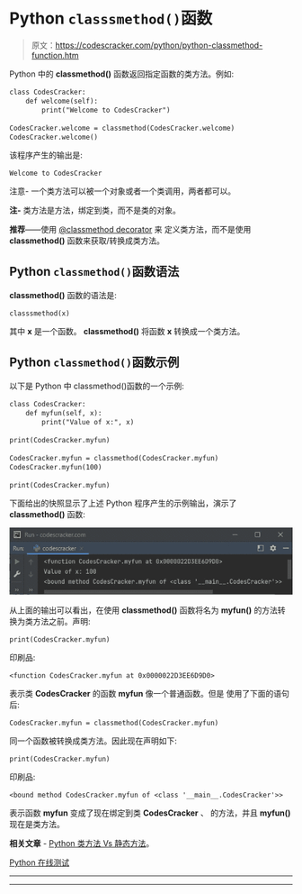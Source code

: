 # Python `classsmethod()`函数

> 原文：<https://codescracker.com/python/python-classmethod-function.htm>

Python 中的 **classmethod()** 函数返回指定函数的类方法。例如:

```
class CodesCracker:
    def welcome(self):
        print("Welcome to CodesCracker")

CodesCracker.welcome = classmethod(CodesCracker.welcome)
CodesCracker.welcome()
```

该程序产生的输出是:

```
Welcome to CodesCracker
```

注意- 一个类方法可以被一个对象或者一个类调用，两者都可以。

**注-** 类方法是方法，绑定到类，而不是类的对象。

**推荐**——使用 [@classmethod decorator](/python/python-classmethod-decorator.htm) 来 定义类方法，而不是使用 **classmethod()** 函数来获取/转换成类方法。

## Python `classmethod()`函数语法

**classmethod()** 函数的语法是:

```
classsmethod(x)
```

其中 **x** 是一个函数。 **classmethod()** 将函数 **x** 转换成一个类方法。

## Python `classmethod()`函数示例

以下是 Python 中 classmethod()函数的一个示例:

```
class CodesCracker:
    def myfun(self, x):
        print("Value of x:", x)

print(CodesCracker.myfun)

CodesCracker.myfun = classmethod(CodesCracker.myfun)
CodesCracker.myfun(100)

print(CodesCracker.myfun)
```

下面给出的快照显示了上述 Python 程序产生的示例输出，演示了 **classmethod()** 函数:

![python classmethod function](img/1973dee9f30369fbfad5f35a5aa04328.png)

从上面的输出可以看出，在使用 **classmethod()** 函数将名为 **myfun()** 的方法转换为类方法之前。声明:

```
print(CodesCracker.myfun)
```

印刷品:

```
<function CodesCracker.myfun at 0x0000022D3EE6D9D0>
```

表示类 **CodesCracker** 的函数 **myfun** 像一个普通函数。但是 使用了下面的语句后:

```
CodesCracker.myfun = classmethod(CodesCracker.myfun)
```

同一个函数被转换成类方法。因此现在声明如下:

```
print(CodesCracker.myfun)
```

印刷品:

```
<bound method CodesCracker.myfun of <class '__main__.CodesCracker'>>
```

表示函数 **myfun** 变成了现在绑定到类 **CodesCracker** 、 的方法，并且 **myfun()** 现在是类方法。

**相关文章** - [Python 类方法 Vs 静态方法](/python/python-class-method-vs-static-method.htm)。

[Python 在线测试](/exam/showtest.php?subid=10)

* * *

* * *